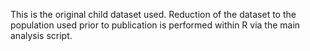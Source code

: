 This is the original child dataset used. Reduction of the dataset to the population used prior to publication is performed within R via the main analysis script.